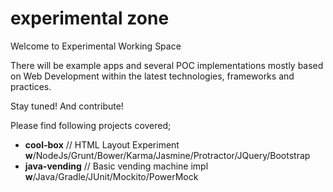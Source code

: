 # experimental zone
Welcome to Experimental Working Space

There will be example apps and several POC implementations mostly based on Web Development within the latest technologies, frameworks and practices.

Stay tuned! And contribute!

Please find following projects covered;

* **cool-box** // HTML Layout Experiment **w**/NodeJs/Grunt/Bower/Karma/Jasmine/Protractor/JQuery/Bootstrap
* **java-vending** // Basic vending machine impl **w**/Java/Gradle/JUnit/Mockito/PowerMock
